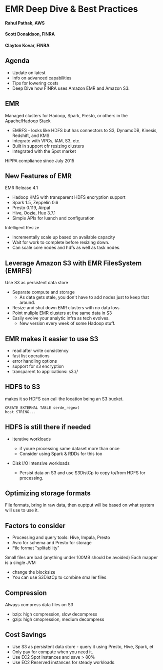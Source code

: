# EMR Deep Dive & Best Practices
#### Rahul Pathak, AWS
#### Scott Donaldson, FINRA
#### Clayton Kovar, FINRA

## Agenda
* Update on latest
* Info on advanced capabilities
* Tips for lowering costs
* Deep Dive how FINRA uses Amazon EMR and Amazon S3. 

## EMR
Managed clusters for Hadoop, Spark, Presto, or others in the Apache/Hadoop Stack
* EMRFS - looks like HDFS but has connectors to S3, DynamoDB, Kinesis, Redshift, and KMS
* Integrate with VPCs, IAM, S3, etc. 
* Built in support ofr resizing clusters
* Integrated with the Spot market

HiPPA compliance since July 2015

## New Features of EMR
EMR Release 4.1
* Hadoop KMS with transparent HDFS encryption support
* Spark 1.5, Zeppelin 0.6
* Presto 0.119, Airpal
* Hive, Oozie, Hue 3.7.1
* Simple APIs for luanch and configuration

Intelligent Resize
* Incrementally scale up based on available capacity
* Wait for work to complete before resizing down. 
* Can scale core nodes and hdfs as well as task nodes. 

## Leverage Amazon S3 with EMR FilesSystem (EMRFS)

Use S3 as persistent data store

* Separate compute and storage
  * As data gets stale, you don't have to add nodes just to keep that around. 
* Resize and shut down EMR clusters with no data loss
* Point muliple EMR clusters at the same data in S3
* Easily evolve your analytic infra as tech evolves. 
  * New version every week of some Hadoop stuff. 

## EMR makes it easier to use S3
* read after write consistency
* fast list operations
* error handling options
* support for s3 encryption
* transparent to applications: s3://

## HDFS to S3

makes it so HDFS can call the location being an S3 bucket. 
```
CREATE EXTERNAL TABLE serde_regex(
host STRING...
```

## HDFS is still there if needed
* Iterative workloads
  * if youre processing same dataset more than once
  * Consider using Spark & RDDs for this too

* Disk I/O intensive workloads
  * Persist data on S3 and use S3DistCp to copy to/from HDFS for processing. 
## Optimizing storage formats

File formats, bring in raw data, then ouptput will be based on what system will use to use it. 

## Factors to consider
* Processing and query tools: Hive, Impala, Presto
* Avro for schema and Presto for storage
* File format "splitability"

Small files are bad (anything under 100MB should be avoided)
Each mapper is a single JVM

* change the blocksize
* You can use S3DistCp to combine smaller files 

## Compression
Always compress data files on S3
* bzip: high compression, slow decompress
* gzip: high cmopression, medium decompress

## Cost Savings
* Use S3 as persistent data store - query it using Presto, Hive, Spark, et
* Only pay for compute when you need it. 
* Use EC2 Spot instances and save > 80%
* Use EC2 Reserved instances for steady workloads.
